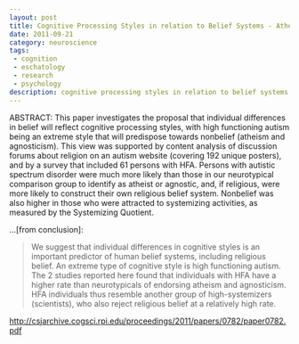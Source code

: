 ```yaml
---
layout: post
title: Cognitive Processing Styles in relation to Belief Systems - Atheism and Autism
date: 2011-09-21
category: neuroscience
tags:
 - cognition
 - eschatology
 - research
 - psychology
description: cognitive processing styles in relation to belief systems
---
```


<p>ABSTRACT: This paper investigates the proposal that individual differences in belief will reflect cognitive processing styles, with high functioning autism being an extreme style that will predispose towards nonbelief (atheism and agnosticism). This view was supported by content analysis of discussion forums about religion on an autism website (covering 192 unique posters), and by a survey that included 61 persons with HFA. Persons with autistic spectrum disorder were much more likely than those in our neurotypical comparison group to identify as atheist or agnostic, and, if religious, were more likely to construct their own religious belief system. Nonbelief was also higher in those who were attracted to systemizing activities, as measured by the Systemizing Quotient.</p>
<p>...[from conclusion]:</p>
<blockquote>
<p>We suggest that individual differences in cognitive styles is an important predictor of human belief systems, including religious belief. An extreme type of cognitive style is high functioning autism. The 2 studies reported here found that individuals with HFA have a higher rate than neurotypicals of endorsing atheism and agnosticism. HFA individuals thus resemble another group of high-systemizers (scientists), who also reject religious belief at a relatively high rate.</p>
</blockquote>
<p><a href="http://csjarchive.cogsci.rpi.edu/proceedings/2011/papers/0782/paper0782.pdf">http://csjarchive.cogsci.rpi.edu/proceedings/2011/papers/0782/paper0782.pdf</a></p>
